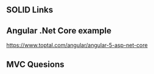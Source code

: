 ## SOLID Links

## Angular .Net Core example 
https://www.toptal.com/angular/angular-5-asp-net-core

## MVC Quesions

